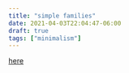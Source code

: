 ```yaml
---
title: "simple families"
date: 2021-04-03T22:04:47-06:00
draft: true
tags: ["minimalism"]
---
```


[here](https://simplefamilies.com/about/)
